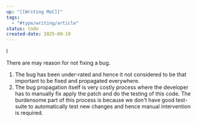 ```yaml
---
up: "[[Writing MoC]]"
tags:
  - "#type/writing/article"
status: todo
created-date: 2025-09-19
---
```


I 

There are may reason for not fixing a bug.
1. The bug has been under-rated and hence it not considered to be that important to be fixed and propagated everywhere.
2. The bug propagation itself is very costly process where the developer has to manually fix apply the patch and do the testing of this code. The burdensome part of this process is because we don't have good test-suite to automatically test new changes and hence manual intervention is required.